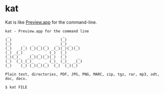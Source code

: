 kat
===

Kat is like [Preview.app](https://en.wikipedia.org/wiki/Preview_(macOS)) for the command-line.

```
kat - Preview.app for the command line
 _                        _            
(_)                      (_)           
(_)     _   _  _  _    _ (_) _  _      
(_)   _(_) (_)(_)(_) _(_)(_)(_)(_)     
(_) _(_)    _  _  _ (_)  (_)           
(_)(_)_   _(_)(_)(_)(_)  (_)     _     
(_)  (_)_(_)_  _  _ (_)_ (_)_  _(_)    
(_)    (_) (_)(_)(_)  (_)  (_)(_)    

Plain text, directories, PDF, JPG, PNG, MARC, zip, tgz, rar, mp3, odt, doc, docx.

$ kat FILE
```
